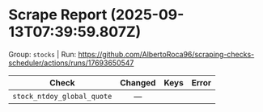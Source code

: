 # Scrape Report (2025-09-13T07:39:59.807Z)

Group: `stocks`  |  Run: https://github.com/AlbertoRoca96/scraping-checks-scheduler/actions/runs/17693650547

| Check | Changed | Keys | Error |
|---|:---:|:--|:--|
| `stock_ntdoy_global_quote` | — |  |  |
